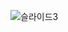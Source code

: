 ![슬라이드3](https://github.com/videpurple/portfolio/assets/158250961/66a1e553-e7a5-43c0-bccf-717cab6869ac)



